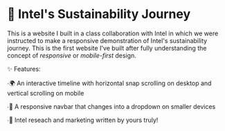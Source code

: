 # 🌿 Intel's Sustainability Journey
This is a website I built in a class collaboration with Intel in which we were instructed to make a responsive demonstration of Intel's sustainability journey. This is the first website I've built after fully understanding the concept of *responsive* or *mobile-first* design.

✨ Features:

∙🌍 An interactive timeline with horizontal snap scrolling on desktop and vertical scrolling on mobile

∙🧭 A responsive navbar that changes into a dropdown on smaller devices

∙📢 Intel reseach and marketing written by yours truly!
